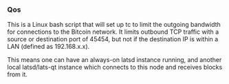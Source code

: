 ### Qos ###

This is a Linux bash script that will set up tc to limit the outgoing bandwidth for connections to the Bitcoin network. It limits outbound TCP traffic with a source or destination port of 45454, but not if the destination IP is within a LAN (defined as 192.168.x.x).

This means one can have an always-on latsd instance running, and another local latsd/lats-qt instance which connects to this node and receives blocks from it.
